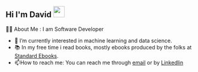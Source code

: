 <div id="header" >

<h2>
  Hi I'm David
  <img src="https://media.giphy.com/media/hvRJCLFzcasrR4ia7z/giphy.gif" width="30px"/>
</h2>


 :technologist: About Me :
I am Software Developer 
- :telescope: I’m currently interested in machine learning and data science.
- :books: In my free time i read books, mostly ebooks produced by the folks at [Standard Ebooks]('https://standardebooks.org/').
- :mailbox:How to reach me: You can reach me through [email]('mailto:davyadewoyin@gmail.com') or by [Linkedlin](https://www.linkedin.com/in/davyadewoyin/) 



<!--
**david-adewoyin/david-adewoyin** is a ✨ _special_ ✨ repository because its `README.md` (this file) appears on your GitHub profile.

Here are some ideas to get you started:

- 🔭 I’m currently working on ...
- 🌱 I’m currently learning ...
- 👯 I’m looking to collaborate on ...
- 🤔 I’m looking for help with ...
- 💬 Ask me about ...
- 📫 How to reach me: ...
- 😄 Pronouns: ...
- ⚡ Fun fact: ...
-->
